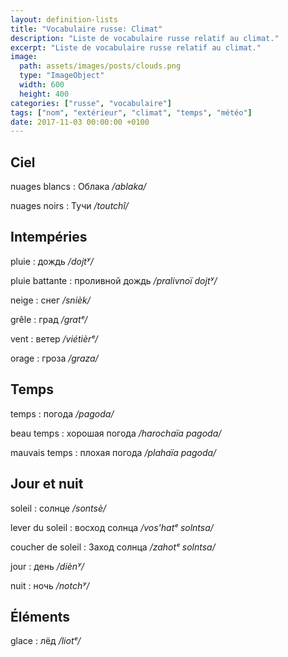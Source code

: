 ```yaml
---
layout: definition-lists
title: "Vocabulaire russe: Climat"
description: "Liste de vocabulaire russe relatif au climat."
excerpt: "Liste de vocabulaire russe relatif au climat."
image:
  path: assets/images/posts/clouds.png
  type: "ImageObject"
  width: 600
  height: 400
categories: ["russe", "vocabulaire"]
tags: ["nom", "extérieur", "climat", "temps", "météo"]
date: 2017-11-03 00:00:00 +0100
---
```


## Ciel

nuages blancs
: Облака
*/ablaka/*

nuages noirs
: Тучи
*/toutchî/*


## Intempéries

pluie
: дождь
*/dojtʸ/*

pluie battante
: проливной дождь
*/pralivnoï dojtʸ/*

neige
: снег
*/snièk/*

grêle
: град
*/gratᵉ/*

vent
: ветер
*/viétièrᵉ/*

orage
: гроза
*/graza/*


## Temps

temps
: погода
*/pagoda/*

beau temps
: хорошая погода
*/harochaïa pagoda/*

mauvais temps
: плохая погода
*/plahaïa pagoda/*


## Jour et nuit

soleil
: солнце
*/sontsè/*

lever du soleil
: восход солнца
*/vos'hatᵉ solntsa/*

coucher de soleil
: Заход солнца
*/zahotᵉ solntsa/*

jour
: день
*/diènʸ/*

nuit
: ночь
*/notchʸ/*


## Éléments

glace
: лёд
*/liotᵉ/*
